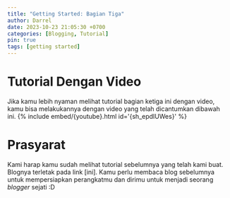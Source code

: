 ```yaml
---
title: "Getting Started: Bagian Tiga"
author: Darrel
date: 2023-10-23 21:05:30 +0700
categories: [Blogging, Tutorial]
pin: true
tags: [getting started]
---
```


# Tutorial Dengan Video
Jika kamu lebih nyaman melihat tutorial bagian ketiga ini dengan video, kamu bisa melakukannya dengan video yang telah dicantumkan dibawah ini.
{% include embed/{youtube}.html id='{sh_epdIUWes}' %}

# Prasyarat

Kami harap kamu sudah melihat tutorial sebelumnya yang telah kami buat. Blognya terletak pada link [ini]. Kamu perlu membaca blog sebelumnya untuk mempersiapkan perangkatmu dan dirimu untuk menjadi seorang _blogger_ sejati :D

